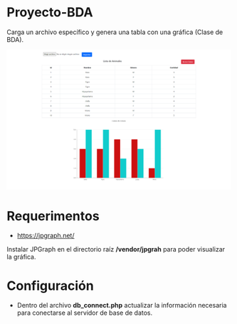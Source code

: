 # Proyecto-BDA
Carga un archivo específico y genera una tabla con una gráfica (Clase de BDA).

<div align="center">
  <img src="https://raw.githubusercontent.com/Ethan-Rivas/Proyecto-BDA/main/images/bda.png">
</div>

# Requerimentos

- https://jpgraph.net/

Instalar JPGraph en el directorio raíz **/vendor/jpgrah** para poder visualizar la gráfica.

# Configuración

- Dentro del archivo **db_connect.php** actualizar la información necesaria para conectarse al servidor de base de datos.

